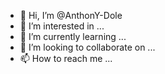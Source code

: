 - 👋 Hi, I’m @AnthonY-Dole
- 👀 I’m interested in ...
- 🌱 I’m currently learning ...
- 💞️ I’m looking to collaborate on ...
- 📫 How to reach me ...

<!---
AnthonY-Dole/AnthonY-Dole is a ✨ special ✨ repository because its `README.md` (this file) appears on your GitHub profile.
You can click the Preview link to take a look at your changes.
--->
